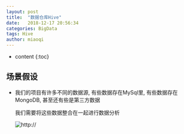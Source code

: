 ```yaml
---
layout: post
title:  "数据仓库Hive"
date:   2018-12-17 20:56:34
categories: BigData
tags: Hive
author: miaoqi
---
```


* content
{:toc} 
## 场景假设

* 我们的项目有许多不同的数据源, 有些数据存在MySql里, 有些数据存在MongoDB, 甚至还有些是第三方数据

	我们需要将这些数据整合在一起进行数据分析

	![http://]()